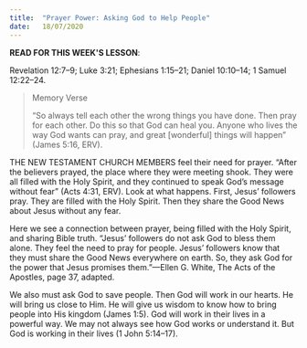 ```yaml
---
title:  "Prayer Power: Asking God to Help People"
date:   18/07/2020
---
```


**READ FOR THIS WEEK'S LESSON**:

Revelation 12:7–9; Luke 3:21; Ephesians 1:15–21; Daniel 10:10–14; 1 Samuel 12:22–24.

> <p>Memory Verse</p>
> “So always tell each other the wrong things you have done. Then pray for each other. Do this so that God can heal you. Anyone who lives the way God wants can pray, and great [wonderful] things will happen” (James 5:16, ERV).

THE NEW TESTAMENT CHURCH MEMBERS feel their need for prayer. “After the believers prayed, the place where they were meeting shook. They were all filled with the Holy Spirit, and they continued to speak God’s message without fear” (Acts 4:31, ERV). Look at what happens. First, Jesus’ followers pray. They are filled with the Holy Spirit. Then they share the Good News about Jesus without any fear.

Here we see a connection between prayer, being filled with the Holy Spirit, and sharing Bible truth. “Jesus’ followers do not ask God to bless them alone. They feel the need to pray for people. Jesus’ followers know that they must share the Good News everywhere on earth. So, they ask God for the power that Jesus promises them.”—Ellen G. White, The Acts of the Apostles, page 37, adapted.

We also must ask God to save people. Then God will work in our hearts. He will bring us close to Him. He will give us wisdom to know how to bring people into His kingdom (James 1:5). God will work in their lives in a powerful way. We may not always see how God works or understand it. But God is working in their lives (1 John 5:14–17).
